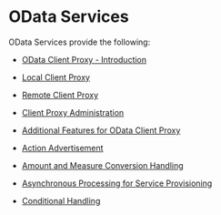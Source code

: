 <!-- loio811b5231f77e4987abe8e985e32f70a1 -->

# OData Services

OData Services provide the following:

-   [OData Client Proxy - Introduction](odata-client-proxy-introduction-0d92f49.md)

-   [Local Client Proxy](local-client-proxy-287674d.md)

-   [Remote Client Proxy](remote-client-proxy-7c69fb6.md)

-   [Client Proxy Administration](client-proxy-administration-f256afd.md)

-   [Additional Features for OData Client Proxy](additional-features-for-odata-client-proxy-8d1423c.md)

-   [Action Advertisement](action-advertisement-be7bea1.md)

-   [Amount and Measure Conversion Handling](amount-and-measure-conversion-handling-1d821f4.md)

-   [Asynchronous Processing for Service Provisioning](asynchronous-processing-for-service-provisioning-985a0fd.md)

-   [Conditional Handling](conditional-handling-80fac43.md)


